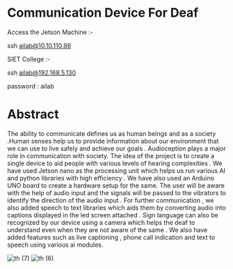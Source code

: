 # Communication Device For Deaf


Access the Jetson Machine :-

ssh ailab@10.10.110.86

SIET College :-

ssh ailab@192.168.5.130

password : ailab

# Abstract

The ability to communicate defines us as human beings and as a society .Human senses help us to  provide information about our environment that we can use to live       safely and achieve our goals . Audioception plays a major role in communication with society.   The idea of the project is to create a single device to aid people with   various levels of hearing complexities . We have used Jetson nano as the processing unit which helps us run various AI and python libraries with high efficiency . We     have also used an Arduino UNO board to create a hardware setup for the same.  The user will be aware with the help of audio input  and the signals will be passed to     the vibrators to identify the direction of the audio input . For further communication ,  we also added speech to text libraries which aids them by converting audio     into captions displayed in the  led screen attached . Sign language can also be recognized by our device using a camera which helps the deaf to understand even when     they are not aware of the same . We also have added features such as live captioning , phone call indication and text to speech using various ai modules. 





![th (7)](https://user-images.githubusercontent.com/96587157/185306102-cae92804-b301-409f-a921-a83d3a37ee19.jpg)
![th (6)](https://user-images.githubusercontent.com/96587157/185306208-868bd429-3eac-41a6-acd4-2a65c8062e07.jpg)

